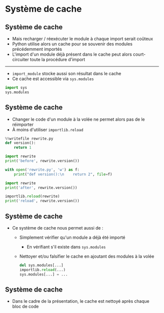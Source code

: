 # Système de cache

## Système de cache

- Mais recharger / réexécuter le module à chaque import serait coûteux
- Python utilise alors un cache pour se souvenir des modules précédemment importés
- L'import d'un module déjà présent dans le cache peut alors court-circuiter toute la procédure d'import

---

- `import_module` stocke aussi son résultat dans le cache
- Ce cache est accessible via `sys.modules`

```python
import sys
sys.modules
```

## Système de cache

- Changer le code d'un module à la volée ne permet alors pas de le réimporter
- À moins d'utiliser `importlib.reload`

```python
%%writefile rewrite.py
def version():
    return 1
```

```python
import rewrite
print('before', rewrite.version())

with open('rewrite.py', 'w') as f:
    print("def version():\n    return 2", file=f)

import rewrite
print('after', rewrite.version())

importlib.reload(rewrite)
print('reload', rewrite.version())
```

## Système de cache

- Ce système de cache nous permet aussi de :
    - Simplement vérifier qu'un module a déjà été importé
        - En vérifiant s'il existe dans `sys.modules`
    - Nettoyer et/ou falsifier le cache en ajoutant des modules à la volée

        ```python
        del sys.modules[...]
        importlib.reload(...)
        sys.modules[...] = ...
        ```

## Système de cache

- Dans le cadre de la présentation, le cache est nettoyé après chaque bloc de code
